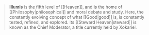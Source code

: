 > **Illumis** is the fifth level of [[Heaven]], and is the home of [[Philosophy|philosophical]] and moral debate and study. Here, the constantly evolving concept of what [[Good|good]] is, is constantly tested, refined, and explored. Its [[Steward Heaven|steward]] is known as the Chief Moderator, a title currently held by Xokariel.









